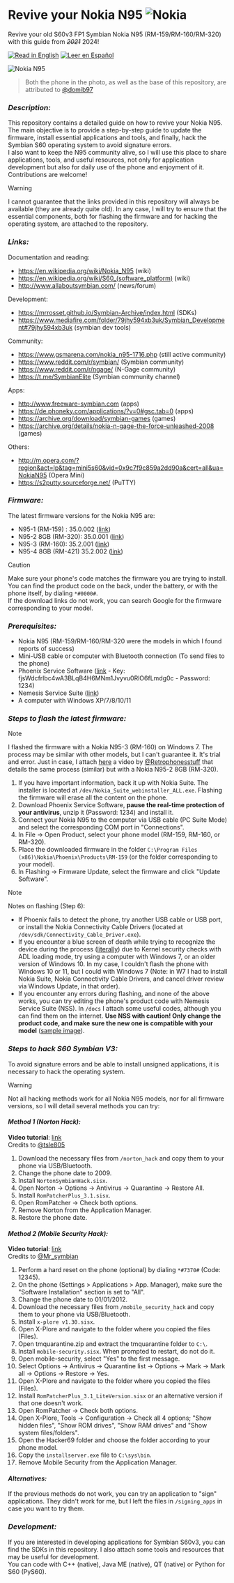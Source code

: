 # Revive your Nokia N95 ![Nokia](https://img.shields.io/badge/Nokia-%23124191.svg?style=for-the-badge&logo=nokia&logoColor=white)

Revive your old S60v3 FP1 Symbian Nokia N95 (RM-159/RM-160/RM-320) with this guide from _~~2021~~_ 2024!

[![Read in English](https://img.shields.io/badge/Read%20in-English-red)](README.md)
[![Leer en Español](https://img.shields.io/badge/Leer%20en-Español-yellow)](README.es.md)


![Nokia N95](https://user-images.githubusercontent.com/27629528/111556514-1a841600-878b-11eb-8063-5d8cac57c0eb.jpg)

> Both the phone in the photo, as well as the base of this repository, are attributed to [@domib97](https://github.com/domib97)

### **_Description:_**

This repository contains a detailed guide on how to revive your Nokia N95. The main objective is to provide a step-by-step guide to update the firmware, install essential applications and tools, and finally, hack the Symbian S60 operating system to avoid signature errors. <br>
I also want to keep the N95 community alive, so I will use this place to share applications, tools, and useful resources, not only for application development but also for daily use of the phone and enjoyment of it.<br>
Contributions are welcome!

> [!WARNING]
> I cannot guarantee that the links provided in this repository will always be available (they are already quite old). In any case, I will try to ensure that the essential components, both for flashing the firmware and for hacking the operating system, are attached to the repository.

### **_Links:_**

Documentation and reading:
- https://en.wikipedia.org/wiki/Nokia_N95 (wiki)
- https://en.wikipedia.org/wiki/S60_(software_platform) (wiki)
- http://www.allaboutsymbian.com/ (news/forum)

Development:
- https://mrrosset.github.io/Symbian-Archive/index.html (SDKs)
- https://www.mediafire.com/folder/79jhy594xb3uk/Symbian_Development#79jhy594xb3uk (symbian dev tools)

Community:
- https://www.gsmarena.com/nokia_n95-1716.php (still active community)
- https://www.reddit.com/r/symbian/ (Symbian community)
- https://www.reddit.com/r/ngage/ (N-Gage community)
- https://t.me/SymbianElite (Symbian community channel)

Apps:
- http://www.freeware-symbian.com (apps)
- https://de.phoneky.com/applications/?v=0#gsc.tab=0 (apps)
- https://archive.org/download/symbian-games (games)
- https://archive.org/details/nokia-n-gage-the-force-unleashed-2008 (games)

Others:
- http://m.opera.com/?region&act=lp&tag=mini5s60&vid=0x9c7f9c859a2dd90a&cert=all&ua=NokiaN95 (Opera Mini)
- https://s2putty.sourceforge.net/ (PuTTY)
  
### **_Firmware:_**

The latest firmware versions for the Nokia N95 are:
- N95-1 (RM-159) : 35.0.002 ([link](https://www.frendx.com/firmware/download-nokia-n95-rm-159-v35-0-002-stock-firmware-flash-file/))
- N95-2 8GB (RM-320): 35.0.001 ([link](https://www.frendx.com/firmware/download-nokia-n95-rm-320-v35-0-001-stock-firmware-flash-file/))
- N95-3 (RM-160): 35.2.001 ([link](https://www.frendx.com/firmware/download-nokia-n95-3-rm-160-v35-2-001-stock-firmware-flash-file/))
- N95-4 8GB (RM-421) 35.2.002 ([link](https://www.frendx.com/firmware/download-nokia-n95-rm-421-v20-2-005-stock-firmware-flash-file/))

> [!CAUTION]
> Make sure your phone's code matches the firmware you are trying to install. You can find the product code on the back, under the battery, or with the phone itself, by dialing `*#0000#`. <br> If the download links do not work, you can search Google for the firmware corresponding to your model.

### **_Prerequisites:_**

- Nokia N95 (RM-159/RM-160/RM-320 were the models in which I found reports of success)
- Mini-USB cable or computer with Bluetooth connection (To send files to the phone)
- Phoenix Service Software ([link](https://mega.nz/file/tpkEVIhT) - Key: fjsWdcfrlbc4wA3BLqB4H6MNm1Jvyvu0RlO6fLmdg0c - Password: 1234)
- Nemesis Service Suite ([link](https://archive.org/details/nemesis-service-nss))
- A computer with Windows XP/7/8/10/11

### **_Steps to flash the latest firmware:_**

> [!NOTE]
> I flashed the firmware with a Nokia N95-3 (RM-160) on Windows 7. The process may be similar with other models, but I can't guarantee it. It's trial and error. Just in case, I attach [here](https://www.youtube.com/watch?v=BOEaSA_fgTw&t=213s) a video by [@Retrophonesstuff](https://www.youtube.com/@Retrophonesstuff) that details the same process (similar) but with a Nokia N95-2 8GB (RM-320).

1. If you have important information, back it up with Nokia Suite. The installer is located at `/dev/Nokia_Suite_webinstaller_ALL.exe`. Flashing the firmware will erase all the content on the phone.
2. Download Phoenix Service Software, **pause the real-time protection of your antivirus**, unzip it (Password: 1234) and install it.
3. Connect your Nokia N95 to the computer via USB cable (PC Suite Mode) and select the corresponding COM port in "Connections".
4. In File -> Open Product, select your phone model (RM-159, RM-160, or RM-320).
5. Place the downloaded firmware in the folder `C:\Program Files (x86)\Nokia\Phoenix\Products\RM-159` (or the folder corresponding to your model).
6. In Flashing -> Firmware Update, select the firmware and click "Update Software".

> [!NOTE]
> Notes on flashing (Step 6):
> - If Phoenix fails to detect the phone, try another USB cable or USB port, or install the Nokia Connectivity Cable Drivers (located at `/dev/sdk/Connectivity_Cable_Driver.exe`).
> - If you encounter a blue screen of death while trying to recognize the device during the process ([literally](/images/bsod.jpg)) due to Kernel security checks with ADL loading mode, try using a computer with Windows 7, or an older version of Windows 10. In my case, I couldn't flash the phone with Windows 10 or 11, but I could with Windows 7 (Note: in W7 I had to install Nokia Suite, Nokia Connectivity Cable Drivers, and cancel driver review via Windows Update, in that order).
> - If you encounter any errors during flashing, and none of the above works, you can try editing the phone's product code with Nemesis Service Suite (NSS). In `/docs` I attach some useful codes, although you can find them on the internet. **Use NSS with caution! Only change the product code, and make sure the new one is compatible with your model** ([sample image](/images/nss.png)).


### **_Steps to hack S60 Symbian V3:_**

To avoid signature errors and be able to install unsigned applications, it is necessary to hack the operating system.

> [!WARNING]
> Not all hacking methods work for all Nokia N95 models, nor for all firmware versions, so I will detail several methods you can try:


#### **_Method 1 (Norton Hack):_**

**Video tutorial**: [link](https://www.youtube.com/watch?v=rttethei6xg)<br>
Credits to [@tsle805](https://www.youtube.com/@tsle805)

1. Download the necessary files from `/norton_hack` and copy them to your phone via USB/Bluetooth.
2. Change the phone date to 2009.
3. Install `NortonSymbianHack.sisx`.
4. Open Norton -> Options -> Antivirus -> Quarantine -> Restore All.
5. Install `RomPatcherPlus_3.1.sisx`.
6. Open RomPatcher -> Check both options.
7. Remove Norton from the Application Manager.
8. Restore the phone date.

#### **_Method 2 (Mobile Security Hack):_**

**Video tutorial**: [link](https://www.youtube.com/watch?v=UJJICzbk3TA)<br>
Credits to [@Mr_symbian](https://www.youtube.com/@Mr_symbian)

1. Perform a hard reset on the phone (optional) by dialing `*#7370#` (Code: 12345).
2. On the phone (Settings > Applications > App. Manager), make sure the "Software Installation" section is set to "All".
3. Change the phone date to 01/01/2012.
4. Download the necessary files from `/mobile_security_hack` and copy them to your phone via USB/Bluetooth.
5. Install `x-plore v1.30.sisx`.
6. Open X-Plore and navigate to the folder where you copied the files (Files).
7. Open tmquarantine.zip and extract the tmquarantine folder to `C:\`.
8. Install `mobile-security.sisx`. When prompted to restart, do not do it.
9. Open mobile-security, select "Yes" to the first message.
10. Select Options -> Antivirus -> Quarantine list -> Options -> Mark -> Mark all -> Options -> Restore -> Yes.
11. Open X-Plore and navigate to the folder where you copied the files (Files).
12. Install `RomPatcherPlus_3.1_LiteVersion.sisx` or an alternative version if that one doesn't work.
13. Open RomPatcher -> Check both options.
14. Open X-Plore, Tools -> Configuration -> Check all 4 options; "Show hidden files", "Show ROM drives", "Show RAM drives" and "Show system files/folders".
15. Open the Hacker69 folder and choose the folder according to your phone model.
16. Copy the `installserver.exe` file to `C:\sys\bin`.
17. Remove Mobile Security from the Application Manager.

#### **_Alternatives:_**

If the previous methods do not work, you can try an application to "sign" applications. They didn't work for me, but I left the files in `/signing_apps` in case you want to try them.

### **_Development:_**

If you are interested in developing applications for Symbian S60v3, you can find the SDKs in this repository. I also attach some tools and resources that may be useful for development. <br>
You can code with C++ (native), Java ME (native), QT (native) or Python for S60 (PyS60).